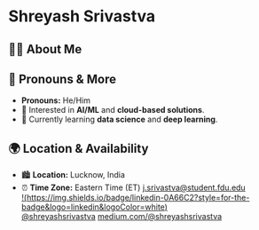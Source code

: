# Shreyash Srivastva
## 👨‍💻 About Me
## 🤖 Pronouns & More
- **Pronouns:** He/Him
- 🔭 Interested in **AI/ML** and **cloud-based solutions**.
- 🌱 Currently learning **data science** and **deep learning**.

## 🌍 Location & Availability
- 🏙 **Location:** Lucknow, India
- ⏰ **Time Zone:** Eastern Time (ET)
[j.srivastva@student.fdu.edu](mailto:j.srivastva@student.fdu.edu)<br>
[!(https://img.shields.io/badge/linkedin-0A66C2?style=for-the-badge&logo=linkedin&logoColor=white)](https://www.linkedin.com/shreyashsrivastva)<br>
[@shreyashsrivastva](https://www.instagram.com/shreyazh)
[medium.com/@shreyashsrivastva](https://medium.com/@shreyashsrivastva)


<!---
shreyazh/shreyazh is a ✨ special ✨ repository because its `README.md` (this file) appears on your GitHub profile.
You can click the Preview link to take a look at your changes.
--->
